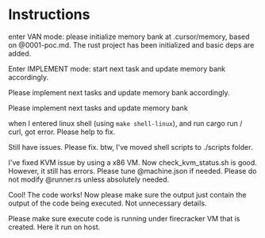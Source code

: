 # Instructions

enter VAN mode: please initialize memory bank at .cursor/memory, based on @0001-poc.md. The rust project has been initialized and basic deps are added.

Enter IMPLEMENT mode: start next task and update memory bank accordingly.

Please implement next tasks and update memory bank accordingly.

Please implement next tasks and update memory bank

when I entered linux shell (using `make shell-linux`), and run cargo run / curl, got error. Please help to fix.

Still have issues. Please fix. btw, I've moved shell scripts to ./scripts folder.

I've fixed KVM issue by using a x86 VM. Now check_kvm_status.sh is good. However, it still has errors. Please tune @machine.json if needed. Please do not modify @runner.rs unless absolutely needed.

Cool! The code works! Now please make sure the output just contain the output of the code being executed. Not unnecessary details.

Please make sure execute code is running under firecracker VM that is created. Here it run on host.
